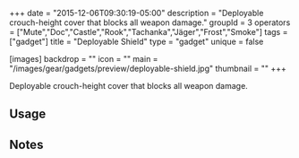 +++
date = "2015-12-06T09:30:19-05:00"
description = "Deployable crouch-height cover that blocks all weapon damage."
groupId = 3
operators = ["Mute","Doc","Castle","Rook","Tachanka","Jäger","Frost","Smoke"]
tags = ["gadget"]
title = "Deployable Shield"
type = "gadget"
unique = false

[images]
  backdrop = ""
  icon = ""
  main = "/images/gear/gadgets/preview/deployable-shield.jpg"
  thumbnail = ""
+++

Deployable crouch-height cover that blocks all weapon damage.

## Usage

## Notes
